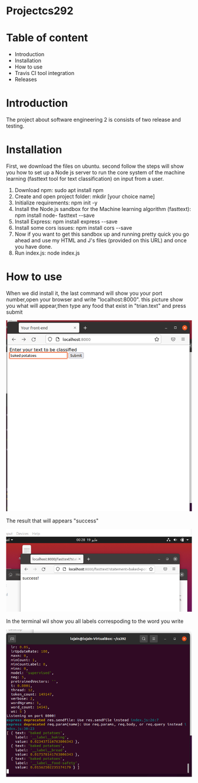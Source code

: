 # Projectcs292
# Table of content
- Introduction
- Installation
- How to use
- Travis CI tool integration
- Releases

# Introduction
The project about software engineering 2 is consists of two release and testing. 
# Installation
First, we download the  files on ubuntu. second follow the steps will show you how to set up a Node js server to run the core system of the machine learning (fasttext tool for text classification) on input from a user.
1.	Download npm: sudo apt install npm
2.	Create and open project folder: mkdir [your choice name]
3.	Initialize requirements: npm init -y
4.	Install the Node.js sandbox for the Machine learning algorithm (fasttext): npm install node- fasttext --save
5.	Install Express: npm install express --save
6.	Install some cors issues: npm install cors --save
7.	Now if you want to get this sandbox up and running pretty quick you go ahead and use my HTML and J's files (provided on this URL) and once you have done.
8.	Run index.js: node index.js

# How to use 
When we did install it, the last command will show you your port number,open your browser and write "localhost:8000". 
this picture show you what will appear,then type any food that exist in "trian.text" and press submit

![](cscl.png)

The result that will appears "success"

![](cssu.png)


In the terminal wil show you all labels correspoding to the word you write

![](cstr.png)

